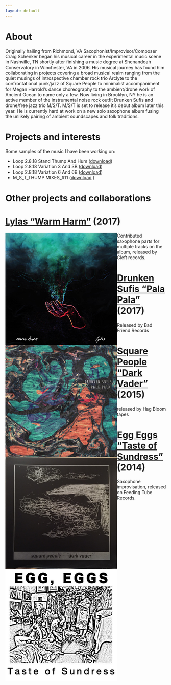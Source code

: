 ```yaml
---
layout: default
---
```


# [](#header-2)About
Originally hailing from Richmond, VA Saxophonist/Improvisor/Composer Craig Schenker began his musical career in the experimental music scene in Nashville, TN shortly after finishing a music degree at Shenandoah Conservatory in Winchester, VA in 2006. His musical journey has found him collaborating in projects covering a broad musical realm ranging from the quiet musings of introspective chamber rock trio Arclyte to the confrontational punk/jazz of Square People to minimalist accompaniment for Megan Harrold’s dance choreography to the ambient/drone work of Ancient Ocean to name only a few. Now living in Brooklyn, NY he is an active member of the instrumental noise rock outfit Drunken Sufis and drone/free jazz trio M/S/T. M/S/T is set to release it’s debut album later this year. He is currently hard at work on a new solo saxophone album fusing the unlikely pairing of ambient soundscapes and folk traditions.

# [](#header-2)Projects and interests
Some samples of the music I have been working on:

- Loop 2.8.18 Stand Thump And Hum ([download](https://github.com/cischenker/cischenker.github.io/blob/master/samples/Loop%202.8.18%20Stand%20Thump%20And%20Hum.m4a?raw=true))
- Loop 2.8.18 Variation 3 And 3B ([download](https://github.com/cischenker/cischenker.github.io/blob/master/samples/Loop%202.8.18%20Variation%203%20And%203B.m4a?raw=true))
- Loop 2.8.18 Variation 6 And 6B ([download](https://github.com/cischenker/cischenker.github.io/blob/master/samples/Loop%202.8.18%20Variation%206%20And%206B.m4a?raw=true))
- M_S_T_THUMP MIXES_#11 ([download](https://github.com/cischenker/cischenker.github.io/blob/master/samples/M_S_T_THUMP%20MIXES_%2311.mp3?raw=true)
)

# [](#header-2)Other projects and collaborations

# [](#header-4) [Lylas “Warm Harm”](https://lylas.bandcamp.com/album/warm-harm) (2017)

<img src="https://raw.githubusercontent.com/cischenker/cischenker.github.io/master/img/warm_harm.jpg" style="width:350;height:350px;" align="left"/> Contributed saxophone parts for multiple tracks on the album, released by Cleft records.

# [](#header-4) [Drunken Sufis “Pala Pala”](https://drunkensufis.bandcamp.com/) (2017)

<img src="https://raw.githubusercontent.com/cischenker/cischenker.github.io/master/img/pala_pala.jpg" style="width:350;height:350px;" align="left"/> Released by Bad Friend Records



# [](#header-4) [Square People “Dark Vader”](https://soundcloud.com/lofantasyjunk/sets/square-people-dark-vader) (2015)

<img src="https://raw.githubusercontent.com/cischenker/cischenker.github.io/master/img/dark_vader.jpg" style="width:350;height:350px;" align="left"/>  released by Hag Bloom tapes


# [](#header-4) [Egg Eggs “Taste of Sundress”](https://feedingtuberecords.bandcamp.com/album/taste-of-sundress) (2014)

<img src="https://raw.githubusercontent.com/cischenker/cischenker.github.io/master/img/egg_egg.jpg" style="width:350;height:350px;" align="left"/>  Saxophone improvisation, released on Feeding Tube Records. 


